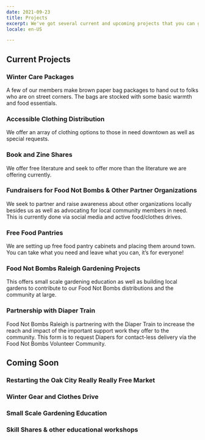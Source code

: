 ```yaml
---
date: 2021-09-23
title: Projects
excerpt: We've got several current and upcoming projects that you can get involved with.
locale: en-US

---
```

## Current Projects

### Winter Care Packages

A few of our members make brown paper bag packages to hand out to folks who are on street corners. The bags are stocked with some basic warmth and food essentials.

### Accessible Clothing Distribution

We offer an array of clothing options to those in need downtown as well as special requests.

### Book and Zine Shares

We offer free literature and seek to offer more than the literature we are offering currently.

### Fundraisers for Food Not Bombs & Other Partner Organizations

We seek to partner and raise awareness about other organizations locally besides us as well as advocating for local community members in need. This is currently done via social media and active food/clothes drives.

### Free Food Pantries

We are setting up free food pantry cabinets and placing them around town. You can take what you need and leave what you can, it’s for everyone!

### Food Not Bombs Raleigh Gardening Projects

This offers small scale gardening education as well as building local gardens to contribute to our Food Not Bombs distributions and the community at large.

### Partnership with Diaper Train

Food Not Bombs Raleigh is partnering with the Diaper Train to increase the reach and impact of the important support work they offer to the community. This form is to request Diapers for contact-less delivery via the Food Not Bombs Volunteer Community. 

## Coming Soon

### Restarting the Oak City Really Really Free Market

### Winter Gear and Clothes Drive

### Small Scale Gardening Education

### Skill Shares & other educational workshops
